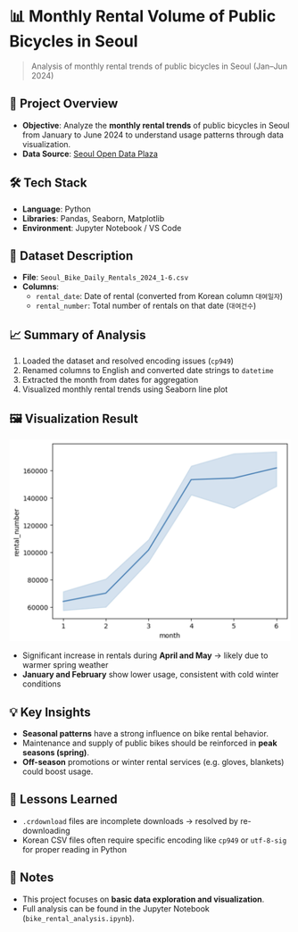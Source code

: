 # 📊 Monthly Rental Volume of Public Bicycles in Seoul

> Analysis of monthly rental trends of public bicycles in Seoul (Jan–Jun 2024)

## 📌 Project Overview

- **Objective**: Analyze the **monthly rental trends** of public bicycles in Seoul from January to June 2024 to understand usage patterns through data visualization.
- **Data Source**: [Seoul Open Data Plaza](https://data.seoul.go.kr)

## 🛠️ Tech Stack

- **Language**: Python  
- **Libraries**: Pandas, Seaborn, Matplotlib  
- **Environment**: Jupyter Notebook / VS Code

## 🧾 Dataset Description

- **File**: `Seoul_Bike_Daily_Rentals_2024_1-6.csv`
- **Columns**:
  - `rental_date`: Date of rental (converted from Korean column `대여일자`)
  - `rental_number`: Total number of rentals on that date (`대여건수`)

## 📈 Summary of Analysis

1. Loaded the dataset and resolved encoding issues (`cp949`)
2. Renamed columns to English and converted date strings to `datetime`
3. Extracted the month from dates for aggregation
4. Visualized monthly rental trends using Seaborn line plot

## 🖼️ Visualization Result
![예시 이미지](result.png)

- Significant increase in rentals during **April and May** → likely due to warmer spring weather
- **January and February** show lower usage, consistent with cold winter conditions

## 💡 Key Insights

- **Seasonal patterns** have a strong influence on bike rental behavior.
- Maintenance and supply of public bikes should be reinforced in **peak seasons (spring)**.
- **Off-season** promotions or winter rental services (e.g. gloves, blankets) could boost usage.

## 🧠 Lessons Learned

- `.crdownload` files are incomplete downloads → resolved by re-downloading
- Korean CSV files often require specific encoding like `cp949` or `utf-8-sig` for proper reading in Python


## 🔗 Notes

- This project focuses on **basic data exploration and visualization**.
- Full analysis can be found in the Jupyter Notebook (`bike_rental_analysis.ipynb`).

